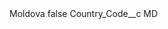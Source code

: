 <?xml version="1.0" encoding="UTF-8"?>
<CustomMetadata xmlns="http://soap.sforce.com/2006/04/metadata" xmlns:xsi="http://www.w3.org/2001/XMLSchema-instance" xmlns:xsd="http://www.w3.org/2001/XMLSchema">
    <label>Moldova</label>
    <protected>false</protected>
    <values>
        <field>Country_Code__c</field>
        <value xsi:type="xsd:string">MD</value>
    </values>
</CustomMetadata>
